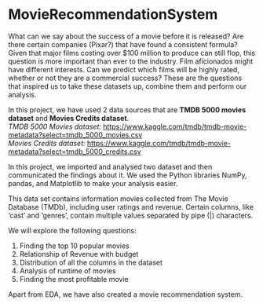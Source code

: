 # MovieRecommendationSystem
What can we say about the success of a movie before it is released? Are there certain companies (Pixar?) that have found a consistent formula? Given that major films costing over $100 million to produce can still flop, this question is more important than ever to the industry. Film aficionados might have different interests. Can we predict which films will be highly rated, whether or not they are a commercial success?
These are the questions that inspired us to take these datasets up, combine them and perform our analysis.


In this project, we have used 2 data sources that are **TMDB 5000 movies dataset** and **Movies Credits dataset**.
<br> <font>*TMDB 5000 Movies dataset:* https://www.kaggle.com/tmdb/tmdb-movie-metadata?select=tmdb_5000_movies.csv 
<br> <font>*Movies Credits dataset:* https://www.kaggle.com/tmdb/tmdb-movie-metadata?select=tmdb_5000_credits.csv 

In this project, we imported and analysed two dataset and then communicated the findings about it. We used the Python libraries NumPy, pandas, and Matplotlib to make your analysis easier.

This data set contains information movies collected from The Movie Database (TMDb), including user ratings and revenue. Certain columns, like ‘cast’ and ‘genres’, contain multiple values separated by pipe (|) characters.

We will explore the following questions:
1. Finding the top 10 popular movies
2. Relationship of Revenue with budget
3. Distribution of all the columns in the dataset
4. Analysis of runtime of movies
5. Finding the most profitable movie

Apart from EDA, we have also created a movie recommendation system.

